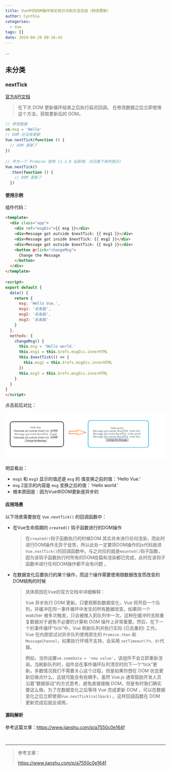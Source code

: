 ```yaml
---
title: Vue中的DOM操作相关知识点和方法总结（持续更新）
author: Cynthia
categories:
  - Vue
tags: []
date: 2019-04-29 09:16:43
---
```


...

<!--more-->

## 未分类

### nextTick

[官方API文档](https://cn.vuejs.org/v2/api/#Vue-nextTick)

> 在下次 DOM 更新循环结束之后执行延迟回调。
> 在修改数据之后立即使用这个方法，获取更新后的 DOM。

```js
// 修改数据
vm.msg = 'Hello'
// DOM 还没有更新
Vue.nextTick(function () {
  // DOM 更新了
})

// 作为一个 Promise 使用 (2.1.0 起新增，详见接下来的提示)
Vue.nextTick()
  .then(function () {
    // DOM 更新了
  })
```

#### 使用示例

组件代码：

```html
<template>
  <div class="app">
    <div ref="msgDiv">{{ msg }}</div>
    <div>Message got outside $nextTick: {{ msg1 }}</div>
    <div>Message got inside $nextTick: {{ msg2 }}</div>
    <div>Message got outside $nextTick: {{ msg3 }}</div>
    <button @click="changeMsg">
      Change the Message
    </button>
  </div>
</template>

<script>
export default {
  data() {
    return {
      msg: 'Hello Vue.',
      msg1: '点击前',
      msg2: '点击前',
      msg3: '点击前'
    }
  },
  methods: {
    changeMsg() {
      this.msg = 'Hello world.'
      this.msg1 = this.$refs.msgDiv.innerHTML
      this.$nextTick(() => {
        this.msg2 = this.$refs.msgDiv.innerHTML
      })
      this.msg3 = this.$refs.msgDiv.innerHTML
    }
  }
}
</script>
```

点击前后对比：

![](https://raw.githubusercontent.com/Cynthia0329/images/master/img/20190429092942.png)

明显看出：

- `msg1` 和 `msg3` 显示的值还是 `msg` 的 值变换之前的值：'Hello Vue.'
- `msg` 2显示的内容是 `msg` 变换之后的值：'Hello world.'
- 根本原因是：因为Vue中DOM更新是异步的





#### 应用场景

以下场景需要放在 `Vue.nextTick()` 的回调函数中：

- 在Vue生命周期的 `created()` 钩子函数进行的DOM操作

  > 在`created()`钩子函数执行的时候DOM 其实并未进行任何渲染，而此时进行DOM操作无异于徒劳，所以此处一定要将DOM操作的js代码放进`Vue.nextTick()`的回调函数中。与之对应的就是`mounted()`钩子函数，因为该钩子函数执行时所有的DOM挂载和渲染都已完成，此时在该钩子函数中进行任何DOM操作都不会有问题 。

- 在数据变化后要执行的某个操作，而这个操作需要使用随数据改变而改变的DOM结构的时候

  > 具体原因在Vue的官方文档中详细解释：
  >
  > Vue 异步执行 DOM 更新。只要观察到数据变化，Vue 将开启一个队列，并缓冲在同一事件循环中发生的所有数据改变。如果同一个 watcher 被多次触发，只会被推入到队列中一次。这种在缓冲时去除重复数据对于避免不必要的计算和 DOM 操作上非常重要。然后，在下一个的事件循环“tick”中，Vue 刷新队列并执行实际 (已去重的) 工作。Vue 在内部尝试对异步队列使用原生的 `Promise.then` 和`MessageChannel`，如果执行环境不支持，会采用 `setTimeout(fn, 0)`代替。
  >
  > 例如，当你设置`vm.someData = 'new value'`，该组件不会立即重新渲染。当刷新队列时，组件会在事件循环队列清空时的下一个“tick”更新。多数情况我们不需要关心这个过程，但是如果你想在 DOM 状态更新后做点什么，这就可能会有些棘手。虽然 Vue.js 通常鼓励开发人员沿着“数据驱动”的方式思考，避免直接接触 DOM，但是有时我们确实要这么做。为了在数据变化之后等待 Vue 完成更新 DOM ，可以在数据变化之后立即使用`Vue.nextTick(callback)` 。这样回调函数在 DOM 更新完成后就会调用。



#### 源码解析

参考这篇文章：<https://www.jianshu.com/p/a7550c0e164f>







<br>

---



> 参考文章：
>
> <https://www.jianshu.com/p/a7550c0e164f>